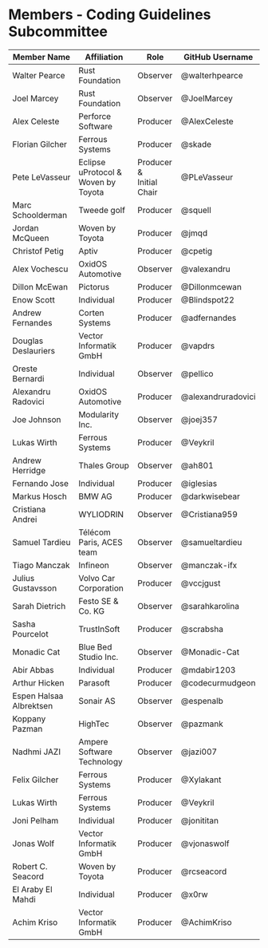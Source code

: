 # Members - Coding Guidelines Subcommittee

| Member Name             | Affiliation                            | Role                        | GitHub Username    |
|-------------------------|----------------------------------------|-----------------------------|--------------------|
| Walter Pearce           | Rust Foundation                        | Observer                    | @walterhpearce     |
| Joel Marcey             | Rust Foundation                        | Observer                    | @JoelMarcey        |
| Alex Celeste            | Perforce Software                      | Producer                    | @AlexCeleste       |
| Florian Gilcher         | Ferrous Systems                        | Producer                    | @skade             |
| Pete LeVasseur          | Eclipse uProtocol &<br>Woven by Toyota | Producer &<br>Initial Chair | @PLeVasseur        |
| Marc Schoolderman       | Tweede golf                            | Producer                    | @squell            |
| Jordan McQueen          | Woven by Toyota                        | Producer                    | @jmqd              |
| Christof Petig          | Aptiv                                  | Producer                    | @cpetig            |
| Alex Vochescu           | OxidOS Automotive                      | Observer                    | @valexandru        |
| Dillon McEwan           | Pictorus                               | Producer                    | @Dillonmcewan      |
| Enow Scott              | Individual                             | Producer                    | @Blindspot22       |
| Andrew Fernandes        | Corten Systems                         | Producer                    | @adfernandes       |
| Douglas Deslauriers     | Vector Informatik GmbH                 | Producer                    | @vapdrs            |
| Oreste Bernardi         | Individual                             | Observer                    | @pellico           |
| Alexandru Radovici      | OxidOS Automotive                      | Producer                    | @alexandruradovici |
| Joe Johnson             | Modularity Inc.                        | Observer                    | @joej357           |
| Lukas Wirth             | Ferrous Systems                        | Producer                    | @Veykril           |
| Andrew Herridge         | Thales Group                           | Observer                    | @ah801             |
| Fernando Jose           | Individual                             | Producer                    | @iglesias          |
| Markus Hosch            | BMW AG                                 | Producer                    | @darkwisebear      |
| Cristiana Andrei        | WYLIODRIN                              | Observer                    | @Cristiana959      |
| Samuel Tardieu          | Télécom Paris, ACES team               | Observer                    | @samueltardieu     |
| Tiago Manczak           | Infineon                               | Observer                    | @manczak-ifx       |
| Julius Gustavsson       | Volvo Car Corporation                  | Producer                    | @vccjgust          |
| Sarah Dietrich          | Festo SE & Co. KG                      | Observer                    | @sarahkarolina     |
| Sasha Pourcelot         | TrustInSoft                            | Producer                    | @scrabsha          |
| Monadic Cat             | Blue Bed Studio Inc.                   | Observer                    | @Monadic-Cat       |
| Abir Abbas              | Individual                             | Producer                    | @mdabir1203        |
| Arthur Hicken           | Parasoft                               | Producer                    | @codecurmudgeon    |
| Espen Halsaa Albrektsen | Sonair AS                              | Observer                    | @espenalb          |
| Koppany Pazman          | HighTec                                | Observer                    | @pazmank           |
| Nadhmi JAZI             | Ampere Software Technology             | Observer                    | @jazi007           |
| Felix Gilcher           | Ferrous Systems                        | Producer                    | @Xylakant          |
| Lukas Wirth             | Ferrous Systems                        | Producer                    | @Veykril           |
| Joni Pelham             | Individual                             | Producer                    | @jonititan         |
| Jonas Wolf              | Vector Informatik GmbH                 | Producer                    | @vjonaswolf        |
| Robert C. Seacord       | Woven by Toyota                        | Producer                    | @rcseacord         |
| El Araby El Mahdi       | Individual                             | Producer                    | @x0rw              |
| Achim Kriso             | Vector Informatik GmbH                 | Producer                    | @AchimKriso        |


